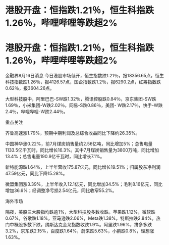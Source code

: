 # 港股开盘：恒指跌1.21％，恒生科指跌1.26％，哔哩哔哩等跌超2%

# 港股开盘：恒指跌1.21％，恒生科指跌1.26％，哔哩哔哩等跌超2%

金融界8月16日消息
今日港股市场低开，恒生指数跌1.21％，报18356.65点，恒生科技指数跌1.26％，报4126.57点，国企指数跌1.2％，报6290.2点，红筹指数跌0.62％，报3604.26点。

大型科技股中，阿里巴巴-SW跌1.32％，腾讯控股跌0.84％，京东集团-SW跌1.69％，小米集团-W跌2.02％，网易-S跌0.86％，美团-
W跌2.17％，快手-W跌2.4％，哔哩哔哩-W跌2.44％。

重点关注

齐鲁高速涨1.79%，预期中期利润及总综合收益同比下降约26.35%。

中国神华涨0.22%，前7月煤炭销售量约2.56亿吨，同比增加5%；总售电量1133.5亿千瓦时，同比增长16.3%。其中7月煤炭销售量为3800万吨，同比增加13.4%；总售电量190.9亿千瓦时，同比增长7.1%。

新特能源跌1.64%，上半年营收175.87亿元，同比增长19.51%；归属股东净利润47.59亿元，同比下降15.28%。

微盟集团涨3.39%，上半年收入12.1亿元，同比增加34.5%；毛利8.16亿元，同比增加36.6%；经调整净亏损2.54亿元，同比收窄55.2%。

海外市场

隔夜，美股三大股指均跌逾1%，大型科技股多数收跌。苹果跌1.12%，微软跌0.67%，谷歌跌1.18%，亚马逊跌2.06%，Meta跌1.38%，特斯拉跌2.84%。热门中概股多数下跌，纳斯达克金龙指数收跌1.9%。阿里跌1.96%，拼多多跌3.2%，京东跌2.15%，百度跌1.64%，蔚来跌5.63%，小鹏跌0.8%，理想涨1.63%。

